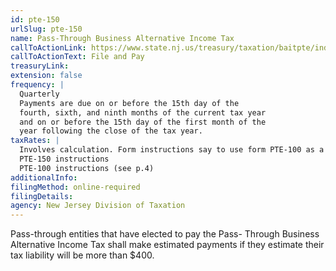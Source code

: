 ```yaml
---
id: pte-150
urlSlug: pte-150
name: Pass-Through Business Alternative Income Tax
callToActionLink: https://www.state.nj.us/treasury/taxation/baitpte/index.shtml
callToActionText: File and Pay
treasuryLink:
extension: false
frequency: |
  Quarterly
  Payments are due on or before the 15th day of the
  fourth, sixth, and ninth months of the current tax year
  and on or before the 15th day of the first month of the
  year following the close of the tax year.
taxRates: |
  Involves calculation. Form instructions say to use form PTE-100 as a guide
  PTE-150 instructions
  PTE-100 instructions (see p.4)
additionalInfo:
filingMethod: online-required
filingDetails:
agency: New Jersey Division of Taxation
---
```


Pass-through entities that have elected to pay the Pass-
Through Business Alternative Income Tax shall make
estimated payments if they estimate their tax liability will
be more than $400.
